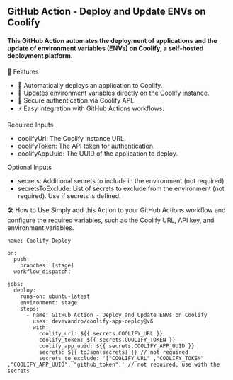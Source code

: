 ## GitHub Action - Deploy and Update ENVs on Coolify

#### This GitHub Action automates the deployment of applications and the update of environment variables (ENVs) on Coolify, a self-hosted deployment platform.

📌 Features

- 🚀 Automatically deploys an application to Coolify.
- 🔄 Updates environment variables directly on the Coolify instance.
- 🔑 Secure authentication via Coolify API.
- ⚡️ Easy integration with GitHub Actions workflows.

Required Inputs

- coolifyUrl: The Coolify instance URL.
- coolifyToken: The API token for authentication.
- coolifyAppUuid: The UUID of the application to deploy.

Optional Inputs

- secrets: Additional secrets to include in the environment (not required).
- secretsToExclude: List of secrets to exclude from the environment (not required). Use if secrets is defined.

🛠️ How to Use
Simply add this Action to your GitHub Actions workflow and configure the required variables, such as the Coolify URL, API key, and environment variables.

````
name: Coolify Deploy

on:
  push:
    branches: [stage]
  workflow_dispatch:

jobs:
  deploy:
    runs-on: ubuntu-latest
    environment: stage
    steps:
      - name: GitHub Action - Deploy and Update ENVs on Coolify
        uses: devevandro/coolify-app-deploy@v6
        with:
          coolify_url: ${{ secrets.COOLIFY_URL }}
          coolify_token: ${{ secrets.COOLIFY_TOKEN }}
          coolify_app_uuid: ${{ secrets.COOLIFY_APP_UUID }}
          secrets: ${{ toJson(secrets) }} // not required
          secrets_to_exclude: '["COOLIFY_URL" ,"COOLIFY_TOKEN" ,"COOLIFY_APP_UUID", "github_token"]' // not required, use with the secrets
````

